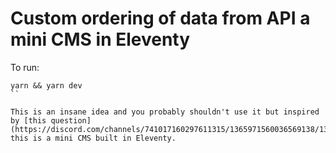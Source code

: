 # Custom ordering of data from API a mini CMS in Eleventy

To run:

```
yarn && yarn dev 
``

This is an insane idea and you probably shouldn't use it but inspired by [this question](https://discord.com/channels/741017160297611315/1365971560036569138/1365971560036569138) this is a mini CMS built in Eleventy.


